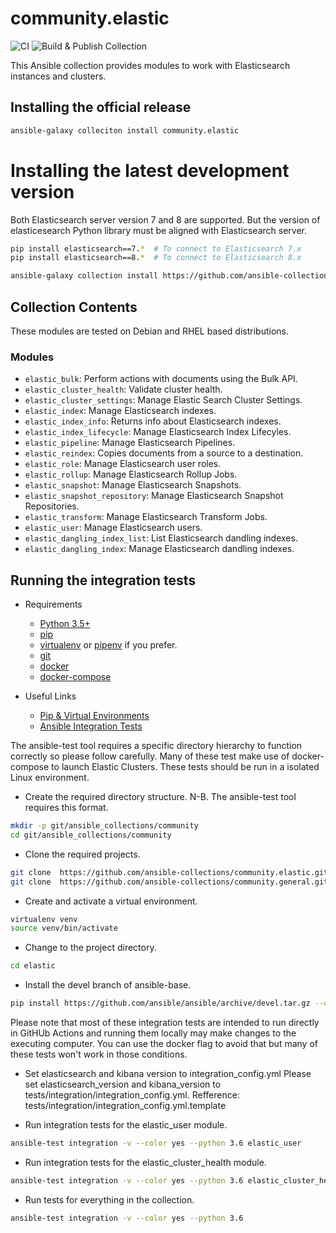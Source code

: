 # community.elastic

![CI](https://github.com/ansible-collections/community.elastic/workflows/CI/badge.svg)
![Build & Publish Collection](https://github.com/ansible-collections/community.elastic/workflows/Build%20&%20Publish%20Collection/badge.svg)

This Ansible collection provides modules to work with Elasticsearch instances and clusters.

## Installing the official release

```bash
ansible-galaxy colleciton install community.elastic
```

# Installing the latest development version

Both Elasticsearch server version 7 and 8 are supported. But the version
of elasticesearch Python library must be aligned with Elasticsearch server.

```bash
pip install elasticsearch==7.*  # To connect to Elasticsearch 7.x
pip install elasticsearch==8.*  # To connect to Elasticsearch 8.x
```

```bash
ansible-galaxy collection install https://github.com/ansible-collections/community.elastic/releases/download/latest/community-elastic-latest.tar.gz
```

## Collection Contents

These modules are tested on Debian and RHEL based distributions.

### Modules

- `elastic_bulk`: Perform actions with documents using the Bulk API.
- `elastic_cluster_health`: Validate cluster health.
- `elastic_cluster_settings`: Manage Elastic Search Cluster Settings.
- `elastic_index`:  Manage Elasticsearch indexes.
- `elastic_index_info`: Returns info about Elasticsearch indexes.
- `elastic_index_lifecycle`: Manage Elasticsearch Index Lifecyles.
- `elastic_pipeline`: Manage Elasticsearch Pipelines.
- `elastic_reindex`: Copies documents from a source to a destination.
- `elastic_role`: Manage Elasticsearch user roles.
- `elastic_rollup`: Manage Elasticsearch Rollup Jobs.
- `elastic_snapshot`: Manage Elasticsearch Snapshots.
- `elastic_snapshot_repository`: Manage Elasticsearch Snapshot Repositories.
- `elastic_transform`: Manage Elasticsearch Transform Jobs.
- `elastic_user`: Manage Elasticsearch users.
- `elastic_dangling_index_list`: List Elasticsearch dandling indexes.
- `elastic_dangling_index`: Manage Elasticsearch dandling indexes.

## Running the integration tests

* Requirements
  * [Python 3.5+](https://www.python.org/)
  * [pip](https://pypi.org/project/pip/)
  * [virtualenv](https://virtualenv.pypa.io/en/latest/) or [pipenv](https://pypi.org/project/pipenv/) if you prefer.
  * [git](https://git-scm.com/)
  * [docker](https://www.docker.com/)
  * [docker-compose](https://docs.docker.com/compose/)

* Useful Links
  * [Pip & Virtual Environments](https://docs.python-guide.org/dev/virtualenvs/)
  * [Ansible Integration Tests](https://docs.ansible.com/ansible/latest/dev_guide/testing_integration.html)

The ansible-test tool requires a specific directory hierarchy to function correctly so please follow carefully. Many of these test make use of docker-compose to launch Elastic Clusters. These tests should be run in a isolated Linux environment.

* Create the required directory structure. N-B. The ansible-test tool requires this format.

```bash
mkdir -p git/ansible_collections/community
cd git/ansible_collections/community
```

* Clone the required projects.

```bash
git clone  https://github.com/ansible-collections/community.elastic.git ./elastic
git clone  https://github.com/ansible-collections/community.general.git ./general
```

* Create and activate a virtual environment.

```bash
virtualenv venv
source venv/bin/activate
```

* Change to the project directory.

```bash
cd elastic
```

* Install the devel branch of ansible-base.

```bash
pip install https://github.com/ansible/ansible/archive/devel.tar.gz --disable-pip-version-check
```

Please note that most of these integration tests are intended to run directly in GitHUb Actions and running them locally may make changes to the executing computer. You can use the docker flag to avoid that but many of these tests won't work in those conditions.

* Set elasticsearch and kibana version to integration_config.yml
Please set elasticsearch_version and kibana_version to tests/integration/integration_config.yml.
Refference: tests/integration/integration_config.yml.template

* Run integration tests for the elastic_user module.

```bash
ansible-test integration -v --color yes --python 3.6 elastic_user
```

* Run integration tests for the elastic_cluster_health module.

```bash
ansible-test integration -v --color yes --python 3.6 elastic_cluster_health
```

* Run tests for everything in the collection.

```bash
ansible-test integration -v --color yes --python 3.6
```
